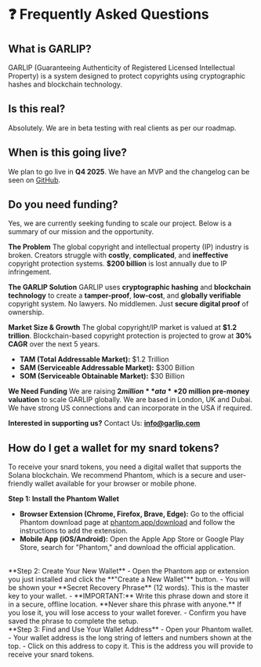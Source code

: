# ❓ Frequently Asked Questions

## What is GARLIP?
GARLIP (Guaranteeing Authenticity of Registered Licensed Intellectual Property) is a system designed to protect copyrights using cryptographic hashes and blockchain technology.

## Is this real?
Absolutely. We are in beta testing with real clients as per our roadmap.

## When is this going live?
We plan to go live in **Q4 2025**. We have an MVP and the changelog can be seen on [GitHub](https://github.com/13742X/app.garlip.com/blob/main/README.md).

## Do you need funding?
Yes, we are currently seeking funding to scale our project. Below is a summary of our mission and the opportunity.

**The Problem**
The global copyright and intellectual property (IP) industry is broken. Creators struggle with **costly**, **complicated**, and **ineffective** copyright protection systems. **$200 billion** is lost annually due to IP infringement.

**The GARLIP Solution**
GARLIP uses **cryptographic hashing** and **blockchain technology** to create a **tamper-proof**, **low-cost**, and **globally verifiable** copyright system. No lawyers. No middlemen. Just **secure digital proof** of ownership.

**Market Size & Growth**
The global copyright/IP market is valued at **$1.2 trillion**. Blockchain-based copyright protection is projected to grow at **30% CAGR** over the next 5 years.
- **TAM (Total Addressable Market):** $1.2 Trillion
- **SAM (Serviceable Addressable Market):** $300 Billion
- **SOM (Serviceable Obtainable Market):** $30 Billion

**We Need Funding**
We are raising **$2 million** at a **$20 million pre-money valuation** to scale GARLIP globally. We are based in London, UK and Dubai. We have strong US connections and can incorporate in the USA if required.

**Interested in supporting us?**
Contact Us: **info@garlip.com**

## How do I get a wallet for my snard tokens?
To receive your snard tokens, you need a digital wallet that supports the Solana blockchain. We recommend Phantom, which is a secure and user-friendly wallet available for your browser or mobile phone.

**Step 1: Install the Phantom Wallet**
- **Browser Extension (Chrome, Firefox, Brave, Edge):** Go to the official Phantom download page at [phantom.app/download](https://phantom.app/download) and follow the instructions to add the extension.
- **Mobile App (iOS/Android):** Open the Apple App Store or Google Play Store, search for "Phantom," and download the official application.
<br>
**Step 2: Create Your New Wallet**
- Open the Phantom app or extension you just installed and click the **"Create a New Wallet"** button.
- You will be shown your **Secret Recovery Phrase** (12 words). This is the master key to your wallet.
- **IMPORTANT:** Write this phrase down and store it in a secure, offline location. **Never share this phrase with anyone.** If you lose it, you will lose access to your wallet forever.
- Confirm you have saved the phrase to complete the setup.
<br>
**Step 3: Find and Use Your Wallet Address**
- Open your Phantom wallet.
- Your wallet address is the long string of letters and numbers shown at the top.
- Click on this address to copy it. This is the address you will provide to receive your snard tokens.
<br>
